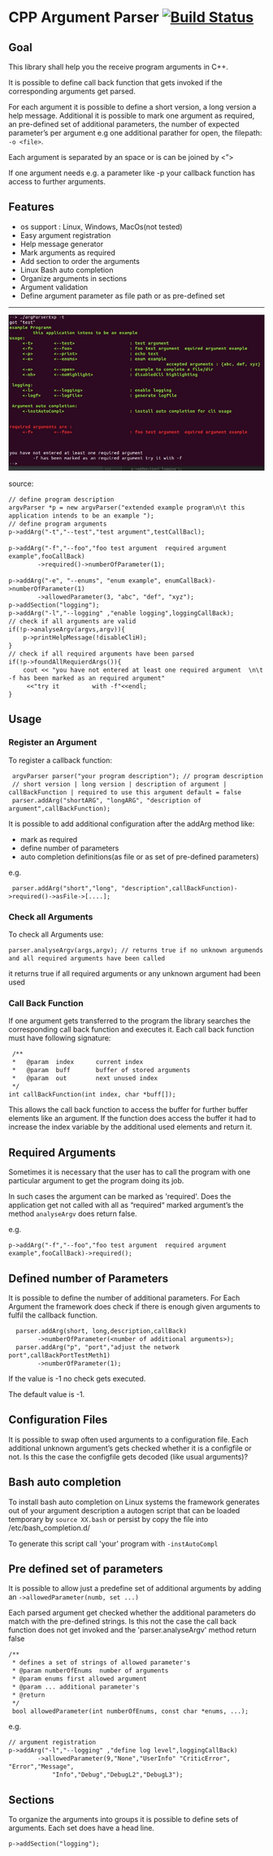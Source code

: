 # CPP Argument Parser [![Build Status](https://travis-ci.org/diridari/CPP-Argument-Parser.svg?branch=master)](https://travis-ci.org/diridari/CPP-Argument-Parser)
## Goal
This library shall help you the receive program arguments in C++.

It is possible to define call back function that gets invoked if the corresponding arguments get parsed.

For each argument it is possible to define a short version, a long version a help message. Additional it is possible to mark one argument as required, an pre-defined set of additional parameters, the number of expected parameter’s per argument e.g one additional parather for open, the filepath: `-o <file>`. 

Each argument is separated by an space or is can be joined by <”>

If one argument needs e.g. a parameter like -p <portNumber> your callback function has access to further arguments.

## Features
* os support : Linux, Windows, MacOs(not tested)
* Easy argument registration
* Help message generator
* Mark arguments as required
* Add section to order the arguments
* Linux Bash auto completion
* Organize arguments in sections
* Argument validation
* Define argument parameter as file path or as pre-defined set

***

![Alt text](doc/wrongArg.jpg?raw=true "example")

source:

    // define program description
    argvParser *p = new argvParser("extended example program\n\t this application intends to be an example ");
    // define program arguments
    p->addArg("-t","--test","test argument",testCallBacl);
    
    p->addArg("-f","--foo","foo test argument  required argument example",fooCallBack)
            ->required()->numberOfParameter(1);
            
    p->addArg("-e", "--enums", "enum example", enumCallBack)->numberOfParameter(1)
            ->allowedParameter(3, "abc", "def", "xyz");
    p->addSection("logging");
    p->addArg("-l","--logging" ,"enable logging",loggingCallBack);
    // check if all arguments are valid
    if(!p->analyseArgv(argvs,argv)){
        p->printHelpMessage(!disableCliH);
    }
    // check if all required arguments have been parsed
    if(!p->foundAllRequierdArgs()){
        cout << "you have not entered at least one required argument  \n\t -f has been marked as an required argument" 
         <<"try it         with -f"<<endl;
    }
    
## Usage

### Register an Argument
To register a callback function:

     argvParser parser("your program description"); // program description
     // short version | long version | description of argument | callBackFunction | required to use this argument default = false
     parser.addArg("shortARG", "longARG", "description of argument",callBackFunction);

It is possible to add additional configuration after the addArg method like:
* mark as required
* define number of parameters
* auto completion definitions(as file or as set of pre-defined parameters)

e.g.

     parser.addArg("short","long", "description",callBackFunction)->required()->asFile->[....];
     
### Check all Arguments
To check all Arguments use:

    parser.analyseArgv(args,argv); // returns true if no unknown argumends and all required arguments have been called

it returns true if all required arguments or any unknown argument had been used

### Call Back Function
If one argument gets transferred to the program the library searches the corresponding call back function and executes it.
Each call back function must have following signature:

     /**
     *   @param  index  	current index
     *   @param  buff 		buffer of stored arguments
     *   @param  out    	next unused index
     */
    int callBackFunction(int index, char *buff[]);

This allows the call back function to access the buffer for further buffer elements like an argument.
If the function does access the buffer it had to increase the index variable by the additional used elements and return it.

## Required Arguments 
Sometimes it is necessary that the user has to call the program with one particular argument to get the program doing its job.

In such cases the argument can be marked as 'required'. Does the application get not called with all as “required“ marked
argument’s the method `analyseArgv` does return false.

e.g.

    p->addArg("-f","--foo","foo test argument  required argument example",fooCallBack)->required();


## Defined number of Parameters
It is possible to define the number of additional parameters. For Each Argument the framework does check if there is enough given arguments to fulfil the callback function. 

      parser.addArg(short, long,description,callBack)
            ->numberOfParameter(<number of additional arguments>);
      parser.addArg("p", "port","adjust the network port",callBackPortTestMeth1)
            ->numberOfParameter(1);
      
 If the value is -1 no check gets executed.
 
The default value is -1.      

## Configuration Files
It is possible to swap often used arguments to a configuration file.
Each additional unknown argument’s gets checked whether it is a configfile or not. Is this the case the configfile gets decoded (like usual arguments)?

## Bash auto completion
To install bash auto completion on Linux systems the framework generates out of your argument description a autogen script 
that can be loaded temporary by `source XX.bash` or persist by copy the file into /etc/bash_completion.d/ 

To generate this script call 'your' program with `-instAutoCompl`

## Pre defined set of parameters 
It is possible to allow just a predefine set of additional arguments by adding an `->allowedParameter(numb, set ...)`

Each parsed argument get checked whether the additional parameters do match with the pre-defined strings. Is this not the case the call back function does not get invoked and the 'parser.analyseArgv' method return false 

    /**
     * defines a set of strings of allowed parameter's
     * @param numberOfEnums  number of arguments
     * @param enums first allowed argument
     * @param ... additional parameter's
     * @return
     */
     bool allowedParameter(int numberOfEnums, const char *enums, ...);

e.g.    
    
    // argument registration 
    p->addArg("-l","--logging" ,"define log level",loggingCallBack)
            ->allowedParameter(9,"None","UserInfo" "CriticError", "Error","Message",
                "Info","Debug","DebugL2","DebugL3");
    
    
## Sections
To organize the arguments into groups it is possible to define sets of arguments. Each set does have a head line.

    p->addSection("logging");
    
    
